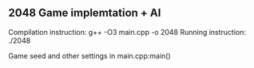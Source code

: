 ## 2048 Game implemtation + AI ##

Compilation instruction: g++ -O3 main.cpp -o 2048
Running instruction: ./2048

Game seed and other settings in main.cpp:main()
